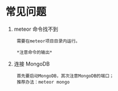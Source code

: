 # 常见问题

1. meteor 命令找不到

   		需要在meteor项目目录内运行。

   		*注意命令的输出*

2. 连接 MongoDB

   		首先要启动MongoDB，其次注意MongoDB的端口；
   		推荐办法：meteor mongo
